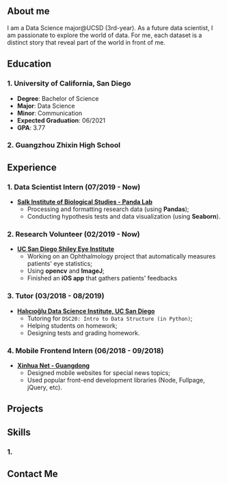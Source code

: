 ## About me
I am a Data Science major@UCSD (3rd-year). As a future data scientist, I am passionate to explore the world of data. For me, each dataset is a distinct story that reveal part of the world in front of me.

## Education
### 1. University of California, San Diego
- **Degree**: Bachelor of Science 
- **Major**: Data Science
- **Minor**: Communication
- **Expected Graduation**: 06/2021 
- **GPA**: 3.77

### 2. Guangzhou Zhixin High School

## Experience
### 1. Data Scientist Intern (07/2019 - Now)
- **[Salk Institute of Biological Studies - Panda Lab](https://panda.salk.edu/)**
	- Processing and formatting research data (using **Pandas**);
	- Conducting hypothesis tests and data visualization (using **Seaborn**).
	
### 2. Research Volunteer (02/2019 - Now)
- **[UC San Diego Shiley Eye Institute](https://shileyeye.ucsd.edu/)**
	- Working on an Ophthalmology project that automatically measures patients' eye statistics;
	- Using **opencv** and **ImageJ**;
	- Finished an **iOS app** that gathers patients' feedbacks

### 3. Tutor (03/2018 - 08/2019)
- **[Halıcıoğlu Data Science Institute, UC San Diego](https://datascience.ucsd.edu/)**
	- Tutoring for `DSC20: Intro to Data Structure (in Python)`;
	- Helping students on homework;
	- Designing tests and grading homework.

### 4. Mobile Frontend Intern (06/2018 - 09/2018)
- **[Xinhua Net - Guangdong](http://www.news.cn/english/)**
	- Designed mobile websites for special news topics;
	- Used popular front-end development libraries (Node, Fullpage, jQuery, etc).

## Projects

## Skills
### 1. 




## Contact Me

